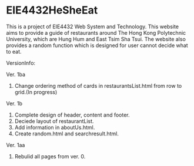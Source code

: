 # EIE4432HeSheEat

This is a project of EIE4432 Web System and Technology.
This website aims to provide a guide of restaurants around The Hong Kong Polytechnic University,
which are Hung Hum and East Tsim Sha Tsui.
The website also provides a random function which is designed for user cannot decide what to eat.

VersionInfo:

Ver. 1ba
1. Change ordering method of cards in restaurantsList.html from row to grid.(In progress)

Ver. 1b
1. Complete design of header, content and footer.
2. Deciede layout of restaurantList.
3. Add information in aboutUs.html.
4. Create random.html and searchresult.html.

Ver. 1aa
1. Rebulid all pages from ver. 0.

